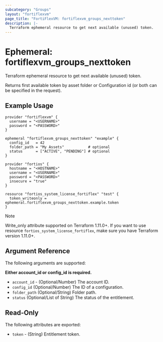 ```yaml
---
subcategory: "Groups"
layout: "fortiflexvm"
page_title: "FortiFlexVM: fortiflexvm_groups_nexttoken"
description: |-
  Terraform ephemeral resource to get next available (unused) token.
---
```


# Ephemeral: fortiflexvm_groups_nexttoken
Terraform ephemeral resource to get next available (unused) token.

Returns first available token by asset folder or Configuration id (or both can be specified in the request).

## Example Usage

```hcl
provider "fortiflexvm" {
  username = "<USERNAME>"
  password = "<PASSWORD>"
}

ephemeral "fortiflexvm_groups_nexttoken" "example" {
  config_id   = 42
  folder_path = "My Assets"           # optional
  status      = ["ACTIVE", "PENDING"] # optional
}

provider "fortios" {
  hostname = "<HOSTNAME>"
  username = "<USERNAME>"
  password = "<PASSWORD>"
  insecure = "true"
}

resource "fortios_system_license_fortiflex" "test" {
  token_writeonly = ephemeral.fortiflexvm_groups_nexttoken.example.token
}
```

>[!NOTE]
Write_only attribute supported on Terraform 1.11.0+. If you want to use resource `fortios_system_license_fortiflex`, make sure you have Terraform version  1.11.0+.

## Argument Reference

The following arguments are supported:

**Either account_id or config_id is required.**

* `account_id` - (Optional/Number) The account ID.
* `config_id` (Optional/Number) The ID of a configuration.
* `folder_path` (Optional/String) Folder path.
* `status` (Optional/List of String) The status of the entitlement.

## Read-Only

The following attributes are exported:

* `token` - (String) Entitlement token. 



